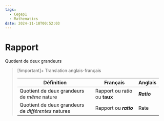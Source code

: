 ```yaml
---
tags:
  - Cegep1
  - Mathematics
date: 2024-11-18T00:52:03
---
```


# Rapport

Quotient de deux grandeurs

> [!important]+ Translation anglais-français
> 
> | Définition                                          | Français                     | Anglais     |
> | --------------------------------------------------- | ---------------------------- | ----------- |
> | Quotient de deux grandeurs de *même* nature         | Rapport ou ratio ou **taux** | ***Ratio*** |
> | Quotient de deux grandeurs de *différentes* natures | Rapport ou ***ratio***       | Rate        |